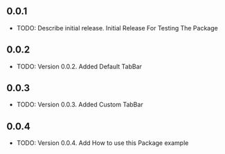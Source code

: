 ## 0.0.1

* TODO: Describe initial release.
Initial Release For Testing The Package

## 0.0.2

* TODO: Version 0.0.2.
Added Default TabBar

## 0.0.3

* TODO: Version 0.0.3.
Added Custom TabBar

## 0.0.4

* TODO: Version 0.0.4.
Add How to use this Package example
